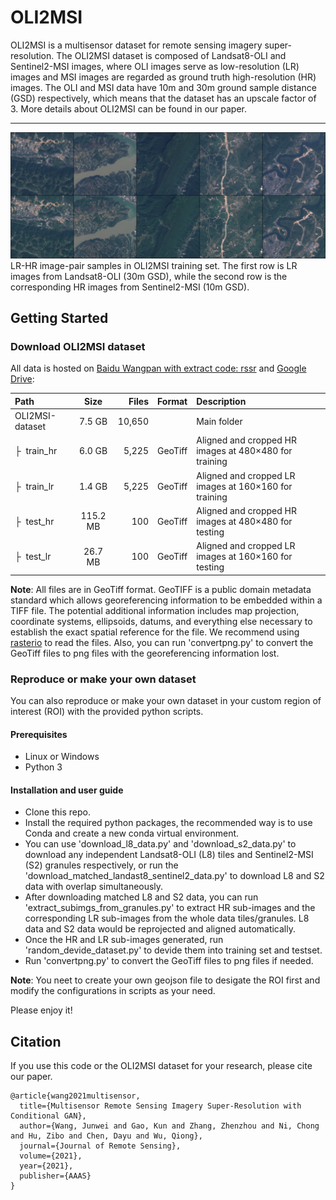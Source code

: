 # OLI2MSI

OLI2MSI is a multisensor dataset for remote sensing imagery super-resolution. The OLI2MSI dataset is composed of Landsat8-OLI
and Sentinel2-MSI images, where OLI images serve as low-resolution (LR) images and MSI images are regarded as ground truth 
high-resolution (HR) images. The OLI and MSI data have 10m and 30m ground sample distance (GSD) respectively, which means that 
the dataset has an upscale factor of 3. More details about OLI2MSI can be found in our paper.

---
<img src='imgs/data_samples.png'>
LR-HR image-pair samples in OLI2MSI training set. The first row is LR images from Landsat8-OLI (30m GSD), while the second row is the
corresponding HR images from Sentinel2-MSI (10m GSD).

## Getting Started
### Download OLI2MSI dataset

All data is hosted on [Baidu Wangpan with extract code: rssr](https://pan.baidu.com/s/1bZMOIEvPKhE2kP9qlkZ33A) and [Google Drive](https://drive.google.com/drive/folders/1kMi-_hSwO3e_Qf68VgLwaaXTNseXxg-d?usp=sharing):

| Path | Size | Files | Format | Description
| :--- | :--: | ----: | :----: | :----------
| OLI2MSI-dataset | 7.5 GB | 10,650 | | Main folder
| &boxvr;&nbsp; train_hr | 6.0 GB | 5,225 | GeoTiff | Aligned and cropped HR images at 480×480 for training
| &boxvr;&nbsp; train_lr | 1.4 GB | 5,225 | GeoTiff | Aligned and cropped LR images at 160×160 for training
| &boxvr;&nbsp; test_hr | 115.2 MB | 100 | GeoTiff | Aligned and cropped HR images at 480×480 for testing
| &boxvr;&nbsp; test_lr | 26.7 MB | 100 | GeoTiff | Aligned and cropped LR images at 160×160 for testing

**Note**: All files are in GeoTiff format. GeoTIFF is a public domain metadata standard which allows georeferencing information to be embedded within a TIFF file. The potential additional information includes map projection, coordinate systems, ellipsoids, datums, and everything else necessary to establish the exact spatial reference for the file. We recommend using [rasterio](https://github.com/mapbox/rasterio) to read the files. Also, you can run 'convertpng.py' to convert the GeoTiff files to png files with the georeferencing information lost.

### Reproduce or make your own dataset
You can also reproduce or make your own dataset in your custom region of interest (ROI) with the provided python scripts.
#### Prerequisites
- Linux or Windows
- Python 3
#### Installation and user guide
- Clone this repo.
- Install the required python packages, the recommended way is to use Conda and create a new conda virtual environment.
- You can use 'download_l8_data.py' and 'download_s2_data.py' to download any independent Landsat8-OLI (L8) tiles and Sentinel2-MSI (S2) granules respectively, or run the 'download_matched_landast8_sentinel2_data.py' to download L8 and S2 data with overlap simultaneously. 
- After downloading matched L8 and S2 data, you can run 'extract_subimgs_from_granules.py' to extract HR sub-images and the corresponding LR sub-images from the whole data tiles/granules. L8 data and S2 data would be reprojected and aligned automatically.
- Once the HR and LR sub-images generated, run 'random_devide_dataset.py' to devide them into training set and testset.
- Run 'convertpng.py' to convert the GeoTiff files to png files if needed.

**Note**:  You neet to create your own geojson file to desigate the ROI first and modify the configurations in scripts as your need. 

Please enjoy it!
## Citation
If you use this code or the OLI2MSI dataset for your research, please cite our paper.
```
@article{wang2021multisensor,
  title={Multisensor Remote Sensing Imagery Super-Resolution with Conditional GAN},
  author={Wang, Junwei and Gao, Kun and Zhang, Zhenzhou and Ni, Chong and Hu, Zibo and Chen, Dayu and Wu, Qiong},
  journal={Journal of Remote Sensing},
  volume={2021},
  year={2021},
  publisher={AAAS}
}

```
